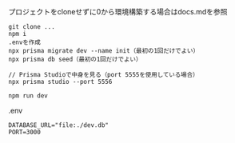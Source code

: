 プロジェクトをcloneせずに0から環境構築する場合はdocs.mdを参照

```
git clone ...
npm i
.envを作成
npx prisma migrate dev --name init（最初の1回だけでよい）
npx prisma db seed（最初の1回だけでよい）

// Prisma Studioで中身を見る（port 5555を使用している場合）
npx prisma studio --port 5556

npm run dev
```

.env
```
DATABASE_URL="file:./dev.db"
PORT=3000
```